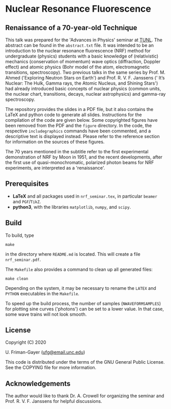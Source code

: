 # Nuclear Resonance Fluorescence
## Renaissance of a 70-year-old Technique

This talk was prepared for the 'Advances in Physics' seminar at [TUNL](https://tunl.duke.edu/).
The abstract can be found in the `abstract.txt` file.
It was intended to be an introduction to the nuclear resonance fluorescence (NRF) method for undergraduate (physics) students with a basic knowledge of (relativistic) mechanics (conservation of momentum) wave optics (diffraction, Doppler effect) and atomic physics (Bohr model of the atom, electromagnetic transitions, spectroscopy).
Two previous talks in the same series by Prof. M. Ahmed ('Exploring Neutron Stars on Earth') and Prof. R. V. F. Janssens (' It’s Nuclear: The Hulk, Gamma rays, the Atomic Nucleus, and Shining Stars') had already introduced basic concepts of nuclear physics (common units, the nuclear chart, transitions, decays, nuclear astrophysics) and gamma-ray spectroscopy.

The repository provides the slides in a PDF file, but it also contains the LaTeX and python code to generate all slides.
Instructions for the compilation of the code are given below.
Some copyrighted figures have been removed from the PDF and the `figure` directory.
In the code, the respective `includegraphics` commands have been commented, and a descriptive text is displayed instead.
Please refer to the reference section for information on the sources of these figures.

The 70 years mentioned in the subtitle refer to the first experimental demonstration of NRF by Moon in 1951, and the recent developments, after the first use of quasi-monochromatic, polarized photon beams for NRF experiments, are interpreted as a 'renaissance'.

## Prerequisites

 * **LaTeX** and all packages used in `nrf_seminar.tex`, in particular `beamer` and `PGF`/`TikZ`.
 * **python3**, with the libraries `matplotlib`, `numpy`, and `scipy`.

## Build

To build, type 

```
make
```

in the directory where `README.md` is located.
This will create a file `nrf_seminar.pdf`.

The `Makefile` also provides a command to clean up all generated files:

```
make clean
```

Depending on the system, it may be necessary to rename the `LATEX` and `PYTHON` executables in the `Makefile`.

To speed up the build process, the number of samples (`NWAVEFORMSAMPLES`) for plotting sine curves ('photons') can be set to a lower value.
In that case, some wave trains will not look smooth.

## License

Copyright (C) 2020

U. Friman-Gayer (ufg@email.unc.edu)

This code is distributed under the terms of the GNU General Public License. See the COPYING file for more information.

## Acknowledgements

The author would like to thank Dr. A. Crowell for organizing the seminar and Prof. R. V. F. Janssens for helpful discussions.
